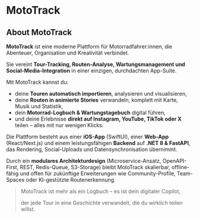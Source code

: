 # MotoTrack
## About MotoTrack

**MotoTrack** ist eine moderne Plattform für Motorradfahrer:innen, die Abenteuer, Organisation und Kreativität verbindet.

Sie vereint **Tour-Tracking, Routen-Analyse, Wartungsmanagement und Social-Media-Integration** in einer einzigen, durchdachten App-Suite.

Mit MotoTrack kannst du:

- deine **Touren automatisch importieren**, analysieren und visualisieren,
- deine **Routen in animierte Stories** verwandeln, komplett mit Karte, Musik und Statistik,
- dein **Motorrad-Logbuch & Wartungstagebuch** digital führen,
- und deine Erlebnisse **direkt auf Instagram, YouTube, TikTok oder X** teilen – alles mit nur wenigen Klicks.

Die Plattform besteht aus einer **iOS-App** (SwiftUI), einer **Web-App** (React/Next.js) und einem leistungsfähigen **Backend** auf **.NET 8 & FastAPI**, das Rendering, Social-Uploads und Datensynchronisation übernimmt.

Durch ein **modulares Architekturdesign** (Microservice-Ansatz, OpenAPI-First, REST, Redis-Queue, S3-Storage) bleibt MotoTrack skalierbar, offline-fähig und offen für zukünftige Erweiterungen wie Community-Profile, Team-Spaces oder KI-gestützte Routenerkennung.

> MotoTrack ist mehr als ein Logbuch – es ist dein digitaler Copilot,
> 
> 
> der jede Tour in eine Geschichte verwandelt, die du wirklich teilen willst.
>
